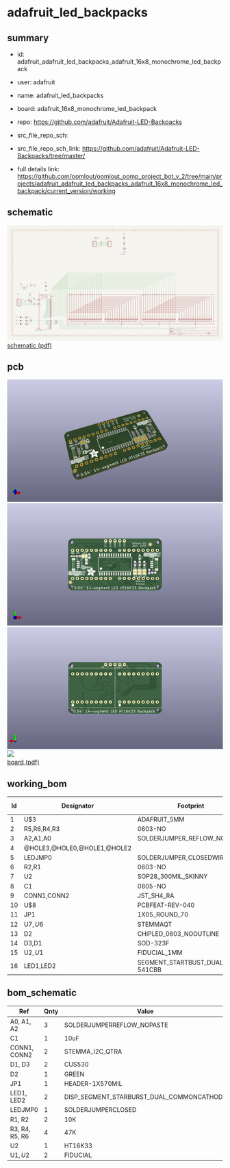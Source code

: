 # adafruit_led_backpacks
 
## summary 
* id: adafruit_adafruit_led_backpacks_adafruit_16x8_monochrome_led_backpack
* user: adafruit
* name: adafruit_led_backpacks
* board: adafruit_16x8_monochrome_led_backpack
* repo: https://github.com/adafruit/Adafruit-LED-Backpacks



* src_file_repo_sch: 
* src_file_repo_sch_link: https://github.com/adafruit/Adafruit-LED-Backpacks/tree/master/
* full details link: https://github.com/oomlout/oomlout_oomp_project_bot_v_2/tree/main/projects/adafruit_adafruit_led_backpacks_adafruit_16x8_monochrome_led_backpack/current_version/working  

## schematic  
![](working_schematic_600.png)  
[schematic (pdf)](working_schematic.pdf) 






















## pcb  
![](working_3d_600.png) 
![](working_3d_front_600.png)  
![](working_3d_back_600.png)  
![](working_600.png)  
[board (pdf)](working.pdf)  

## working_bom
| Id | Designator | Footprint | Quantity | Designation | Supplier and ref |  | None | 
| --- | --- | --- | --- | --- | --- | --- | --- | 
| 1 | U$3 | ADAFRUIT_5MM | 1 |  |  |  | [''] | 
| 2 | R5,R6,R4,R3 | 0603-NO | 4 | 47K |  |  | [''] | 
| 3 | A2,A1,A0 | SOLDERJUMPER_REFLOW_NOPASTE | 3 |  |  |  | [''] | 
| 4 | @HOLE3,@HOLE0,@HOLE1,@HOLE2 |  | 4 |  |  |  | [''] | 
| 5 | LEDJMP0 | SOLDERJUMPER_CLOSEDWIRE | 1 |  |  |  | [''] | 
| 6 | R2,R1 | 0603-NO | 2 | 10K |  |  | [''] | 
| 7 | U2 | SOP28_300MIL_SKINNY | 1 | HT16K33 |  |  | [''] | 
| 8 | C1 | 0805-NO | 1 | 10uF |  |  | [''] | 
| 9 | CONN1,CONN2 | JST_SH4_RA | 2 | STEMMA_I2C_QTRA |  |  | [''] | 
| 10 | U$8 | PCBFEAT-REV-040 | 1 |  |  |  | [''] | 
| 11 | JP1 | 1X05_ROUND_70 | 1 |  |  |  | [''] | 
| 12 | U$7,U$6 | STEMMAQT | 2 |  |  |  | [''] | 
| 13 | D2 | CHIPLED_0603_NOOUTLINE | 1 | GREEN |  |  | [''] | 
| 14 | D3,D1 | SOD-323F | 2 | CUS530 |  |  | [''] | 
| 15 | U$2,U$1 | FIDUCIAL_1MM | 2 | FIDUCIAL |  |  | [''] | 
| 16 | LED1,LED2 | SEGMENT_STARTBUST_DUAL_KWA-541CBB | 2 |  |  |  | [''] | 


## bom_schematic
| Ref | Qnty | Value | Cmp name | Footprint | Description | Vendor | DNP | 
| --- | --- | --- | --- | --- | --- | --- | --- | 
| A0, A1, A2 | 3 | SOLDERJUMPERREFLOW_NOPASTE | SOLDERJUMPERREFLOW_NOPASTE | working:SOLDERJUMPER_REFLOW_NOPASTE |  |  |  | 
| C1 | 1 | 10uF | CAP_CERAMIC0805-NOOUTLINE | working:0805-NO |  |  |  | 
| CONN1, CONN2 | 2 | STEMMA_I2C_QTRA | STEMMA_I2C_QTRA | working:JST_SH4_RA |  |  |  | 
| D1, D3 | 2 | CUS530 | DIODESOD-323F | working:SOD-323F |  |  |  | 
| D2 | 1 | GREEN | LED0603_NOOUTLINE | working:CHIPLED_0603_NOOUTLINE |  |  |  | 
| JP1 | 1 | HEADER-1X570MIL | HEADER-1X570MIL | working:1X05_ROUND_70 |  |  |  | 
| LED1, LED2 | 2 | DISP_SEGMENT_STARBURST_DUAL_COMMONCATHODE | DISP_SEGMENT_STARBURST_DUAL_COMMONCATHODE | working:SEGMENT_STARTBUST_DUAL_KWA-541CBB |  |  |  | 
| LEDJMP0 | 1 | SOLDERJUMPERCLOSED | SOLDERJUMPERCLOSED | working:SOLDERJUMPER_CLOSEDWIRE |  |  |  | 
| R1, R2 | 2 | 10K | RESISTOR_0603_NOOUT | working:0603-NO |  |  |  | 
| R3, R4, R5, R6 | 4 | 47K | RESISTOR_0603_NOOUT | working:0603-NO |  |  |  | 
| U2 | 1 | HT16K33 | HT16K33_SOP28_SKINNY | working:SOP28_300MIL_SKINNY |  |  |  | 
| U$1, U$2 | 2 | FIDUCIAL | FIDUCIAL | working:FIDUCIAL_1MM |  |  |  | 



